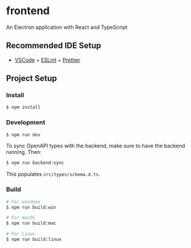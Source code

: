 # frontend

An Electron application with React and TypeScript

## Recommended IDE Setup

- [VSCode](https://code.visualstudio.com/) + [ESLint](https://marketplace.visualstudio.com/items?itemName=dbaeumer.vscode-eslint) + [Prettier](https://marketplace.visualstudio.com/items?itemName=esbenp.prettier-vscode)

## Project Setup

### Install

```bash
$ npm install
```

### Development

```bash
$ npm run dev
```

To sync OpenAPI types with the backend, make sure to have the backend running. Then:

```bash
$ npm run backend:sync
```

This populates `src/types/schema.d.ts`.

### Build

```bash
# For windows
$ npm run build:win

# For macOS
$ npm run build:mac

# For Linux
$ npm run build:linux
```

